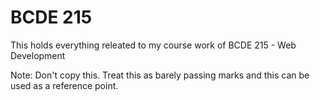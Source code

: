 # BCDE 215

This holds everything releated to my course work of BCDE 215 - Web Development

Note: Don't copy this. Treat this as barely passing marks and this can be used as a reference point.